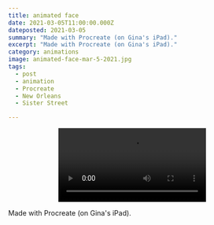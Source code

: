 ```yaml
---
title: animated face
date: 2021-03-05T11:00:00.000Z
dateposted: 2021-03-05
summary: "Made with Procreate (on Gina's iPad)."
excerpt: "Made with Procreate (on Gina's iPad)."
category: animations
image: animated-face-mar-5-2021.jpg
tags:
  - post 
  - animation
  - Procreate
  - New Orleans
  - Sister Street

---
```


<div style="width: 100%; text-align: center;">
<video controls loop>
  <source type="video/mp4" src="/static/img/animations/mp4s/animated-face-mar-5-2021-wm.mp4"></source>
  <p>Your browser does not support the video element.</p>
</video>
</div>

Made with Procreate (on Gina's iPad).